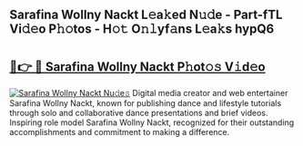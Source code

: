## Sarafina Wollny Nackt L𝚎a𝚔ed N𝚞𝚍e - Part-fTL Vi𝚍𝚎o P𝚑𝚘tos - H𝚘𝚝 O𝚗𝚕yf𝚊ns L𝚎a𝚔s hypQ6

# <h2><a href="http://kfbaqh.oniu.top/?m=Sarafina+Wollny+Nackt">🔗👉 🔴 Sarafina Wollny Nackt P𝚑ot𝚘𝚜 V𝚒d𝚎o</a></h2>

[![Sarafina Wollny Nackt Nu𝚍e𝚜](https://i.imgur.com/0qMVB7G.gif)](http://kfbaqh.oniu.top/?m=Sarafina+Wollny+Nackt)
Digital media creator and web entertainer Sarafina Wollny Nackt, known for publishing dance and lifestyle tutorials through solo and collaborative dance presentations and brief videos. Inspiring role model Sarafina Wollny Nackt, recognized for their outstanding accomplishments and commitment to making a difference.  
